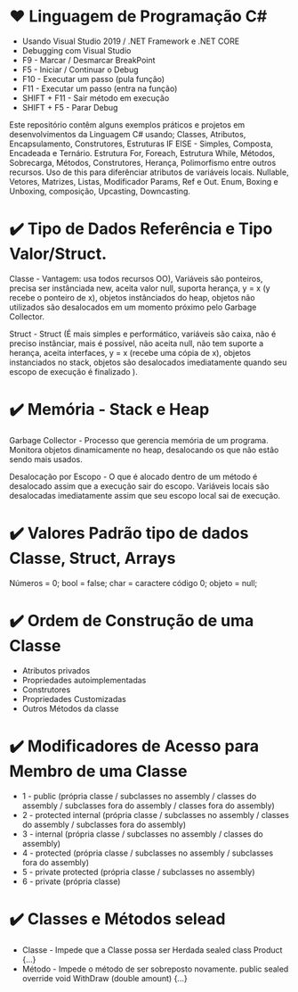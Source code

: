 # ❤️ Linguagem de Programação C#

* Usando Visual Studio 2019 / .NET Framework e .NET CORE
* Debugging com Visual Studio
* F9 - Marcar / Desmarcar BreakPoint
* F5 - Iniciar / Continuar o Debug
* F10 - Executar um passo (pula função)
* F11 - Executar um passo (entra na função)
* SHIFT + F11 - Sair método em execução
* SHIFT + F5  - Parar Debug

Este repositório contêm alguns exemplos práticos e projetos em desenvolvimentos da Linguagem C# usando;
Classes, Atributos, Encapsulamento, Construtores, Estruturas IF ElSE - Simples, Composta, Encadeada e Ternário. Estrutura For, Foreach,
Estrutura While, Métodos, Sobrecarga, Métodos, Construtores, Herança, Polimorfismo entre outros recursos.
Uso de this para diferênciar atributos de variáveis locais. Nullable, Vetores, Matrizes, Listas, Modificador Params, Ref e Out.
Enum, Boxing e Unboxing, composição, Upcasting, Downcasting.

# ✔️ Tipo de Dados Referência e Tipo Valor/Struct.
Classe - Vantagem: usa todos recursos OO), Variáveis são ponteiros, precisa ser instânciada new, aceita valor null, suporta herança, y = x (y recebe o ponteiro de x), objetos instânciados do heap, objetos não utilizados são desalocados em um momento próximo pelo Garbage Collector.

Struct - Struct (É mais simples e performático, variáveis são caixa, não é preciso instânciar, mais é possível, não aceita null, não tem suporte a herança, aceita interfaces, y = x (recebe uma cópia de x), objetos instanciados no stack, objetos são desalocados imediatamente quando seu escopo de execução é finalizado ).

# ✔️ Memória - Stack e Heap
Garbage Collector - Processo que gerencia memória de um programa. Monitora objetos dinamicamente no heap, desalocando os que não estão sendo mais usados.

Desalocação por Escopo - O que é alocado dentro de um método é desalocado assim que a execução sair do escopo.
Variáveis locais são desalocadas imediatamente assim que seu escopo local sai de execução.

# ✔️ Valores Padrão tipo de dados Classe, Struct, Arrays
Números = 0;
bool = false;
char = caractere código 0;
objeto = null;

# ✔️ Ordem de Construção de uma Classe

* Atributos privados
* Propriedades autoimplementadas
* Construtores
* Propriedades Customizadas
* Outros Métodos da classe

# ✔️ Modificadores de Acesso para Membro de uma Classe

* 1 - public (própria classe / subclasses no assembly / classes do assembly / subclasses fora do assembly / classes fora do assembly)
* 2 - protected internal (própria classe / subclasses no assembly / classes do assembly / subclasses fora do assembly)
* 3 - internal (própria classe / subclasses no assembly / classes do assembly)
* 4 - protected (própria classe / subclasses no assembly / subclasses fora do assembly)
* 5 - private protected (própria classe / subclasses no assembly)
* 6 - private (própria classe)

# ✔️ Classes e Métodos selead

* Classe - Impede que a Classe possa ser Herdada
sealed class Product {...}
* Método - Impede o método de ser sobreposto novamente.
public sealed override void WithDraw (double amount) {...}

